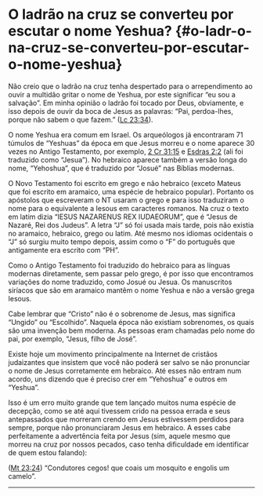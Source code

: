 # O ladrão na cruz se converteu por escutar o nome Yeshua? {#o-ladr-o-na-cruz-se-converteu-por-escutar-o-nome-yeshua}

Não creio que o ladrão na cruz tenha despertado para o arrependimento ao ouvir a multidão gritar o nome de Yeshua, por este significar “eu sou a salvação”. Em minha opinião o ladrão foi tocado por Deus, obviamente, e isso depois de ouvir da boca de Jesus as palavras: “Pai, perdoa-lhes, porque não sabem o que fazem.” ([Lc 23:34](http://bibliaonline.com.br/acf/lc/23/34)).

O nome Yeshua era comum em Israel. Os arqueólogos já encontraram 71 túmulos de “Yeshuas” da época em que Jesus morreu e o nome aparece 30 vezes no Antigo Testamento, por exemplo, [2 Cr 31:15](http://bibliaonline.com.br/acf/2cr/31/15) e [Esdras 2:2](http://bibliaonline.com.br/acf/ed/2/2) (ali foi traduzido como “Jesua”). No hebraico aparece também a versão longa do nome, “Yehoshua”, que é traduzido por “Josué” nas Bíblias modernas.

O Novo Testamento foi escrito em grego e não hebraico (exceto Mateus que foi escrito em aramaico, uma espécie de hebraico popular). Portanto os apóstolos que escreveram o NT usaram o grego e para isso traduziram o nome para o equivalente a Iesous em caracteres romanos. Na cruz o texto em latim dizia “IESUS NAZARENUS REX IUDAEORUM”, que é “Jesus de Nazaré, Rei dos Judeus”. A letra “J” só foi usada mais tarde, pois não existia no aramaico, hebraico, grego ou latim. Até mesmo nos idiomas ocidentais o “J” só surgiu muito tempo depois, assim como o “F” do português que antigamente era escrito com “PH”.

Como o Antigo Testamento foi traduzido do hebraico para as línguas modernas diretamente, sem passar pelo grego, é por isso que encontramos variações do nome traduzido, como Josué ou Jesua. Os manuscritos siríacos que são em aramaico mantêm o nome Yeshua e não a versão grega Iesous.

Cabe lembrar que “Cristo” não é o sobrenome de Jesus, mas significa “Ungido” ou “Escolhido”. Naquela época não existiam sobrenomes, os quais são uma invenção bem moderna. As pessoas eram chamadas pelo nome do pai, por exemplo, “Jesus, filho de José”.

Existe hoje um movimento principalmente na Internet de cristãos judaizantes que insistem que você não poderá ser salvo se não pronunciar o nome de Jesus corretamente em hebraico. Até esses não entram num acordo, uns dizendo que é preciso crer em “Yehoshua” e outros em “Yeshua”.

Isso é um erro muito grande que tem lançado muitos numa espécie de decepção, como se até aqui tivessem crido na pessoa errada e seus antepassados que morreram crendo em Jesus estivessem perdidos para sempre, porque não pronunciaram Jesus em hebraico. A esses cabe perfeitamente a advertência feita por Jesus (sim, aquele mesmo que morreu na cruz por nossos pecados, caso tenha dificuldade em identificar de quem estou falando):

([Mt 23:24](http://bibliaonline.com.br/acf/mt/23/24)) “Condutores cegos! que coais um mosquito e engolis um camelo”.

*****